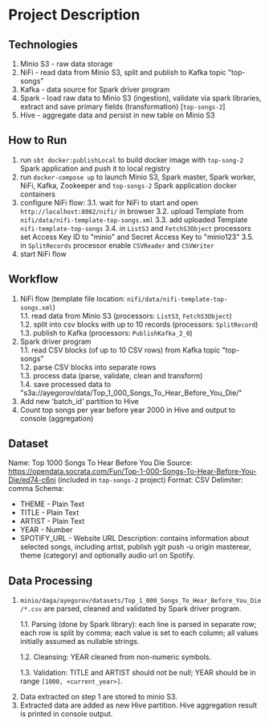 # Project Description

## Technologies
  1) Minio S3 - raw data storage
  4) NiFi - read data from Minio S3, split and publish to Kafka topic "top-songs"
  5) Kafka - data source for Spark driver program
  2) Spark - load raw data to Minio S3 (ingestion), validate via spark libraries, extract and save primary fields (transformation) [`top-songs-2`]
  3) Hive - aggregate data and persist in new table on Minio S3

## How to Run
 1. run `sbt docker:publishLocal` to build docker image with `top-song-2` Spark application and push it to local registry
 2. run `docker-compose up` to launch Minio S3, Spark master, Spark worker, NiFi, Kafka, Zookeeper and `top-songs-2` Spark application docker containers
 3. configure NiFi flow:
   3.1. wait for NiFi to start and open `http://localhost:8082/nifi/` in browser
   3.2. upload Template from `nifi/data/nifi-template-top-songs.xml`
   3.3. add uploaded Template `nifi-template-top-songs`
   3.4. in `ListS3` and `FetchS3Object` processors set Access Key ID to "minio" and Secret Access Key to "minio123"
   3.5. in `SplitRecords` processor enable `CSVReader` and `CSVWriter`
 4. start NiFi flow

## Workflow
 1. NiFi flow (template file location: `nifi/data/nifi-template-top-songs.xml`)
   <br>1.1. read data from Minio S3 (processors: `ListS3`, `FetchS3Object`)
   <br>1.2. split into csv blocks with up to 10 records (processors: `SplitRecord`)
   <br>1.3. publish to Kafka (processors: `PublishKafka_2_0`)
 2. Spark driver program
   <br>1.1. read CSV blocks (of up to 10 CSV rows) from Kafka topic "top-songs"
   <br>1.2. parse CSV blocks into separate rows
   <br>1.3. process data (parse, validate, clean and transform)
   <br>1.4. save processed data to "s3a://ayegorov/data/Top_1_000_Songs_To_Hear_Before_You_Die/"
 3. Add new 'batch_id' partition to Hive
 4. Count top songs per year before year 2000 in Hive and output to console (aggregation)

## Dataset
Name: Top 1000 Songs To Hear Before You Die
Source: https://opendata.socrata.com/Fun/Top-1-000-Songs-To-Hear-Before-You-Die/ed74-c6ni (included in `top-songs-2` project)
Format: CSV
Delimiter: comma
Schema:
  - THEME - Plain Text
  - TITLE - Plain Text
  - ARTIST - Plain Text
  - YEAR - Number
  - SPOTIFY_URL - Website URL
Description: contains information about selected songs, including artist, publish ygit push -u origin masterear, theme (category) and optionally audio url on Spotify.

## Data Processing
  1. `minio/daga/ayegorov/datasets/Top_1_000_Songs_To_Hear_Before_You_Die/*.csv` are parsed, cleaned and validated by Spark driver program.
    <p>1.1. Parsing (done by Spark library): each line is parsed in separate row; each row is split by comma; each value is set to each column; all values initially assumed as nullable strings.
    <p>1.2. Cleansing: YEAR cleaned from non-numeric symbols.
    <p>1.3. Validation: TITLE and ARTIST should not be null; YEAR should be in range `[1000, <current_year>]`.
  2. Data extracted on step 1 are stored to minio S3.
  3. Extracted data are added as new Hive partition.
Hive aggregation result is printed in console output.
